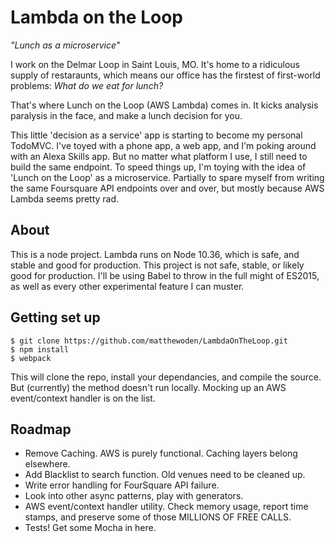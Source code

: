 # Lambda on the Loop
_"Lunch as a microservice"_

I work on the Delmar Loop in Saint Louis, MO. It's home to a ridiculous supply of restaraunts, which means our office has the firstest of first-world problems: _What do we eat for lunch?_

That's where Lunch on the Loop (AWS Lambda) comes in. It kicks analysis paralysis in the face, and make a lunch decision for you.

This little 'decision as a service' app is starting to become my personal TodoMVC. I've toyed with a phone app, a web app, and I'm poking around with an Alexa Skills app. But no matter what platform I use, I still need to build the same endpoint. To speed things up, I'm toying with the idea of 'Lunch on the Loop' as a microservice. Partially to spare myself from writing the same Foursquare API endpoints over and over, but mostly because AWS Lambda seems pretty rad.

## About
This is a node project. Lambda runs on Node 10.36, which is safe, and stable and good for production. This project is not safe, stable, or likely good for production. I'll be using Babel to throw in the full might of ES2015, as well as every other experimental feature I can muster.

## Getting set up
```
$ git clone https://github.com/matthewoden/LambdaOnTheLoop.git
$ npm install
$ webpack
```
This will clone the repo, install your dependancies, and compile the source. But (currently) the method doesn't run locally. Mocking up an AWS event/context handler is on the list.

## Roadmap
- Remove Caching. AWS is purely functional. Caching layers belong elsewhere.
- Add Blacklist to search function. Old venues need to be cleaned up.
- Write error handling for FourSquare API failure.
- Look into other async patterns, play with generators.
- AWS event/context handler utility. Check memory usage, report time stamps, and preserve some of those MILLIONS OF FREE CALLS.
- Tests! Get some Mocha in here.